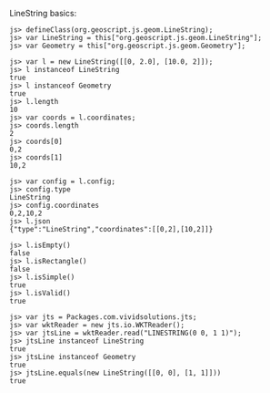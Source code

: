 LineString basics:

    js> defineClass(org.geoscript.js.geom.LineString);
    js> var LineString = this["org.geoscript.js.geom.LineString"];
    js> var Geometry = this["org.geoscript.js.geom.Geometry"];

    js> var l = new LineString([[0, 2.0], [10.0, 2]]);
    js> l instanceof LineString
    true
    js> l instanceof Geometry
    true
    js> l.length
    10
    js> var coords = l.coordinates;
    js> coords.length
    2
    js> coords[0]
    0,2
    js> coords[1]
    10,2

    js> var config = l.config;
    js> config.type
    LineString
    js> config.coordinates
    0,2,10,2
    js> l.json
    {"type":"LineString","coordinates":[[0,2],[10,2]]}

    js> l.isEmpty()
    false
    js> l.isRectangle()
    false
    js> l.isSimple()
    true
    js> l.isValid()
    true

    js> var jts = Packages.com.vividsolutions.jts;
    js> var wktReader = new jts.io.WKTReader();
    js> var jtsLine = wktReader.read("LINESTRING(0 0, 1 1)");
    js> jtsLine instanceof LineString
    true
    js> jtsLine instanceof Geometry
    true
    js> jtsLine.equals(new LineString([[0, 0], [1, 1]]))
    true
 